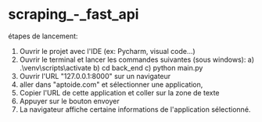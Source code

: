 # scraping_-_fast_api
étapes de lancement:
  1) Ouvrir le projet avec l'IDE (ex: Pycharm, visual code...)
  2) Ouvrir le terminal et lancer les commandes suivantes (sous windows):
      a) .\venv\scripts\activate
      b) cd back_end
      c) python main.py
  3) Ouvrir l'URL "127.0.0.1:8000" sur un navigateur
  4) aller dans "aptoide.com" et sélectionner une application,
  5) Copier l'URL de cette application et coller sur la zone de texte
  6) Appuyer sur le bouton envoyer
  7) La navigateur affiche certaine informations de l'application sélectionné.
